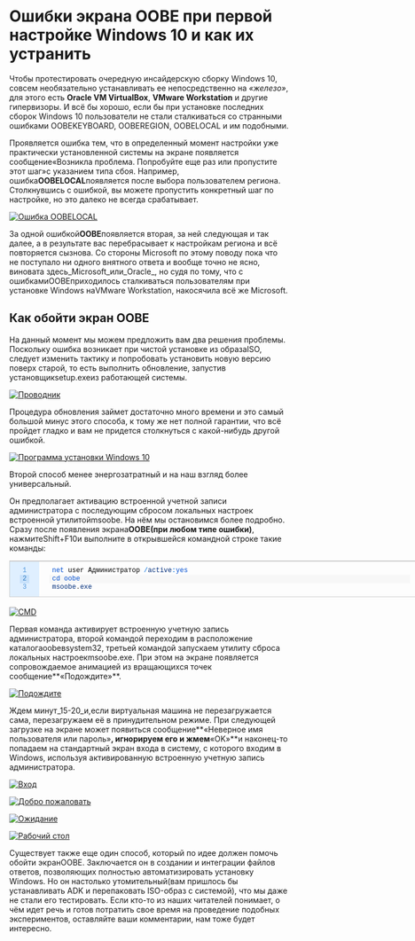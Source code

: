 # Ошибки экрана OOBE при первой настройке Windows 10 и как их устранить

Чтобы протестировать очередную инсайдерскую сборку Windows 10, совсем необязательно устанавливать ее непосредственно на _«железо»_, для этого есть **Oracle VM VirtualBox**, **VMware Workstation** и другие гипервизоры. И всё бы хорошо, если бы при установке последних сборок Windows 10 пользователи не стали сталкиваться со странными ошибками OOBEKEYBOARD, OOBEREGION, OOBELOCAL и им подобными.

Проявляется ошибка тем, что в определенный момент настройки уже практически установленной системы на экране появляется сообщение«Возникла проблема. Попробуйте еще раз или пропустите этот шаг»с указанием типа сбоя. Например, ошибка**OOBELOCAL**появляется после выбора пользователем региона. Столкнувшись с ошибкой, вы можете пропустить конкретный шаг по настройке, но это далеко не всегда срабатывает.

[![Ошибка OOBELOCAL](/images/1a7147a56652d967e7e1193d2914737b.jpg)](https://www.white-windows.ru/wp-content/uploads/2019/03/5587803_1.jpg)

За одной ошибкой**OOBE**появляется вторая, за ней следующая и так далее, а в результате вас перебрасывает к настройкам региона и всё повторяется сызнова. Со стороны Microsoft по этому поводу пока что не поступало ни одного внятного ответа и вообще точно не ясно, виновата здесь_Microsoft_или_Oracle_, но судя по тому, что с ошибкамиOOBEприходилось сталкиваться пользователям при установке Windows наVMware Workstation, накосячила всё же Microsoft.

## Как обойти экран OOBE

На данный момент мы можем предложить вам два решения проблемы. Поскольку ошибка возникает при чистой установке из образаISO, следует изменить тактику и попробовать установить новую версию поверх старой, то есть выполнить обновление, запустив установщикsetup.exeиз работающей системы.

[![Проводник](/images/27ead6d12253a0aa5b8cc40c5a24c3d2.jpg)](https://www.white-windows.ru/wp-content/uploads/2019/03/5587803_2.jpg)

Процедура обновления займет достаточно много времени и это самый большой минус этого способа, к тому же нет полной гарантии, что всё пройдет гладко и вам не придется столкнуться с какой-нибудь другой ошибкой.

[![Программа установки Windows 10](/images/5c2658876240cffd8bd0fa96349691ee.jpg)](https://www.white-windows.ru/wp-content/uploads/2019/03/5587803_3.jpg)

Второй способ менее энергозатратный и на наш взгляд более универсальный.

Он предполагает активацию встроенной учетной записи администратора с последующим сбросом локальных настроек встроенной утилитойmsoobe. На нём мы остановимся более подробно. Сразу после появления экрана**OOBE(при любом типе ошибки)**, нажмитеShift+F10и выполните в открывшейся командной строке такие команды:

<table class="crayon-table" style="margin-top: 0px !important; margin-right: 0px !important; margin-bottom: 1.5em; margin-left: 0px; padding: 0px !important; border: 1px solid rgb(204, 204, 204); font-weight: inherit; font-style: inherit; font-size: 12px; font-family: Monaco, MonacoRegular, &quot;Courier New&quot;, monospace !important; vertical-align: middle; border-collapse: collapse !important; border-spacing: 0px !important; background: none !important; width: 742px; table-layout: auto !important;"><tbody style="margin: 0px; padding: 0px; border: 0px; font-weight: inherit; font-style: inherit; font-size: 12px; font-family: Monaco, MonacoRegular, &quot;Courier New&quot;, monospace !important; vertical-align: baseline;"><tr class="crayon-row" style="margin: 0px !important; padding: 0px !important; border: none !important; font-weight: inherit; font-style: inherit; font-size: 12px; font-family: Monaco, MonacoRegular, &quot;Courier New&quot;, monospace !important; vertical-align: top !important; background: 0px center;"><td class="crayon-nums " data-settings="show" style="margin: 0px !important; padding: 0.75em 1.5em; border-width: 1px 0px 0px; border-top-style: solid; border-right-style: initial; border-bottom-style: initial; border-left-style: initial; border-top-color: rgb(204, 204, 204); border-right-color: initial; border-bottom-color: initial; border-left-color: initial; border-image: initial; font-weight: normal; font-style: inherit; font-size: 12px; font-family: Monaco, MonacoRegular, &quot;Courier New&quot;, monospace !important; vertical-align: top !important; background: rgb(223, 239, 255) !important; color: rgb(84, 153, 222) !important;"><div class="crayon-nums-content" style="margin: 0px; padding: 0px; border: 0px; font-weight: inherit; font-style: inherit; font-size: 12px !important; font-family: Monaco, MonacoRegular, &quot;Courier New&quot;, monospace !important; vertical-align: baseline; background: 0px center; text-align: left; white-space: nowrap; line-height: 15px !important;"><div class="crayon-num" data-line="crayon-5cf29a0f85918539711046-1" style="margin: 0px; padding: 0px 5px; border: 0px; font-weight: inherit !important; font-style: inherit; font-size: inherit !important; font-family: inherit; vertical-align: baseline; background: 0px center; text-align: center; height: inherit; line-height: inherit !important;">1</div><div class="crayon-num crayon-striped-num" data-line="crayon-5cf29a0f85918539711046-2" style="margin: 0px; padding: 0px 5px; border: 0px; font-weight: inherit !important; font-style: inherit; font-size: inherit !important; font-family: inherit; vertical-align: baseline; background: rgb(200, 225, 250) !important; text-align: center; height: inherit; line-height: inherit !important; color: rgb(49, 124, 197) !important;">2</div><div class="crayon-num" data-line="crayon-5cf29a0f85918539711046-3" style="margin: 0px; padding: 0px 5px; border: 0px; font-weight: inherit !important; font-style: inherit; font-size: inherit !important; font-family: inherit; vertical-align: baseline; background: 0px center; text-align: center; height: inherit; line-height: inherit !important;">3</div></div></td><td class="crayon-code" style="margin: 0px !important; padding: 0.75em 1.5em; border-width: 1px 0px 0px; border-top-style: solid; border-right-style: initial; border-bottom-style: initial; border-left-style: initial; border-top-color: rgb(204, 204, 204); border-right-color: initial; border-bottom-color: initial; border-left-color: initial; border-image: initial; font-weight: normal; font-style: inherit; font-size: 12px; font-family: Monaco, MonacoRegular, &quot;Courier New&quot;, monospace !important; vertical-align: top !important; background: 0px center; width: 724px;"><div class="crayon-pre" style="margin: 0px; padding: 0px; border: none !important; font-weight: inherit; font-style: inherit; font-size: 12px !important; font-family: Monaco, MonacoRegular, &quot;Courier New&quot;, monospace !important; vertical-align: baseline; background: none !important; text-align: left; color: rgb(0, 0, 0); white-space: pre; overflow: visible; tab-size: 4; line-height: 15px !important;"><div class="crayon-line" id="crayon-5cf29a0f85918539711046-1" style="margin: 0px; padding: 0px 5px; border: 0px; font-weight: inherit !important; font-style: inherit; font-size: inherit !important; font-family: inherit; vertical-align: baseline; background: 0px center; text-align: left; height: inherit; line-height: inherit !important;"><span class="crayon-e" style="margin: 0px; padding: 0px; border: 0px; font-weight: inherit !important; font-style: inherit; font-size: inherit !important; font-family: inherit; vertical-align: baseline; height: inherit; line-height: inherit !important; color: rgb(0, 78, 208) !important;">net </span><span class="crayon-i" style="margin: 0px; padding: 0px; border: 0px; font-weight: inherit !important; font-style: inherit; font-size: inherit !important; font-family: inherit; vertical-align: baseline; height: inherit; line-height: inherit !important; color: rgb(0, 0, 0) !important;">user</span><span class="crayon-h" style="margin: 0px; padding: 0px; border: 0px; font-weight: inherit !important; font-style: inherit; font-size: inherit !important; font-family: inherit; vertical-align: baseline; height: inherit; line-height: inherit !important; color: rgb(0, 111, 224) !important;"> </span>Администратор<span class="crayon-h" style="margin: 0px; padding: 0px; border: 0px; font-weight: inherit !important; font-style: inherit; font-size: inherit !important; font-family: inherit; vertical-align: baseline; height: inherit; line-height: inherit !important; color: rgb(0, 111, 224) !important;"> </span><span class="crayon-o" style="margin: 0px; padding: 0px; border: 0px; font-weight: inherit !important; font-style: inherit; font-size: inherit !important; font-family: inherit; vertical-align: baseline; height: inherit; line-height: inherit !important; color: rgb(0, 111, 224) !important;">/</span><span class="crayon-v" style="margin: 0px; padding: 0px; border: 0px; font-weight: inherit !important; font-style: inherit; font-size: inherit !important; font-family: inherit; vertical-align: baseline; height: inherit; line-height: inherit !important; color: rgb(0, 45, 122) !important;">active</span><span class="crayon-o" style="margin: 0px; padding: 0px; border: 0px; font-weight: inherit !important; font-style: inherit; font-size: inherit !important; font-family: inherit; vertical-align: baseline; height: inherit; line-height: inherit !important; color: rgb(0, 111, 224) !important;">:</span><span class="crayon-e" style="margin: 0px; padding: 0px; border: 0px; font-weight: inherit !important; font-style: inherit; font-size: inherit !important; font-family: inherit; vertical-align: baseline; height: inherit; line-height: inherit !important; color: rgb(0, 78, 208) !important;">yes</span></div><div class="crayon-line crayon-striped-line" id="crayon-5cf29a0f85918539711046-2" style="margin: 0px; padding: 0px 5px; border: 0px; font-weight: inherit !important; font-style: inherit; font-size: inherit !important; font-family: inherit; vertical-align: baseline; background: rgb(247, 247, 247) !important; text-align: left; height: inherit; line-height: inherit !important;"><span class="crayon-e" style="margin: 0px; padding: 0px; border: 0px; font-weight: inherit !important; font-style: inherit; font-size: inherit !important; font-family: inherit; vertical-align: baseline; height: inherit; line-height: inherit !important; color: rgb(0, 78, 208) !important;">cd </span><span class="crayon-e" style="margin: 0px; padding: 0px; border: 0px; font-weight: inherit !important; font-style: inherit; font-size: inherit !important; font-family: inherit; vertical-align: baseline; height: inherit; line-height: inherit !important; color: rgb(0, 78, 208) !important;">oobe</span></div><div class="crayon-line" id="crayon-5cf29a0f85918539711046-3" style="margin: 0px; padding: 0px 5px; border: 0px; font-weight: inherit !important; font-style: inherit; font-size: inherit !important; font-family: inherit; vertical-align: baseline; background: 0px center; text-align: left; height: inherit; line-height: inherit !important;"><span class="crayon-v" style="margin: 0px; padding: 0px; border: 0px; font-weight: inherit !important; font-style: inherit; font-size: inherit !important; font-family: inherit; vertical-align: baseline; height: inherit; line-height: inherit !important; color: rgb(0, 45, 122) !important;">msoobe</span><span class="crayon-sy" style="margin: 0px; padding: 0px; border: 0px; font-weight: inherit !important; font-style: inherit; font-size: inherit !important; font-family: inherit; vertical-align: baseline; height: inherit; line-height: inherit !important; color: rgb(51, 51, 51) !important;">.</span><span class="crayon-v" style="margin: 0px; padding: 0px; border: 0px; font-weight: inherit !important; font-style: inherit; font-size: inherit !important; font-family: inherit; vertical-align: baseline; height: inherit; line-height: inherit !important; color: rgb(0, 45, 122) !important;">exe</span></div></div></td></tr></tbody></table>

[![CMD](/images/feca2c615bb1aaf87a4fece2eb4408a9.jpg)](https://www.white-windows.ru/wp-content/uploads/2019/03/5587803_4.jpg)

Первая команда активирует встроенную учетную запись администратора, второй командой переходим в расположение каталогаoobeвsystem32, третьей командой запускаем утилиту сброса локальных настроекmsoobe.exe. При этом на экране появляется сопровождаемое анимацией из вращающихся точек сообщение**«Подождите»**.

[![Подождите](/images/965e888c295974eb14fcbc6172c83b6d.jpg)](https://www.white-windows.ru/wp-content/uploads/2019/03/5587803_5.jpg)

Ждем минут_15-20_и,если виртуальная машина не перезагружается сама, перезагружаем её в принудительном режиме. При следующей загрузке на экране может появиться сообщение**«Неверное имя пользователя или пароль»**, игнорируем его и жмем**«OK»**и наконец-то попадаем на стандартный экран входа в систему, с которого входим в Windows, используя активированную встроенную учетную запись администратора.

[![Вход](/images/d4e4028e11ba6a8675cc20caf95094c2.jpg)](https://www.white-windows.ru/wp-content/uploads/2019/03/5587803_6.jpg)

[![Добро пожаловать](/images/61c847afc001c2ebf4193534d7c89bce.jpg)](https://www.white-windows.ru/wp-content/uploads/2019/03/5587803_7.jpg)

[![Ожидание](/images/62f851bf129b6760b7d3269b0d60b870.jpg)](https://www.white-windows.ru/wp-content/uploads/2019/03/5587803_8.jpg)

[![Рабочий стол](/images/02e8df7240df6e4548a275d06b69ac2f.jpg)](https://www.white-windows.ru/wp-content/uploads/2019/03/5587803_9.jpg)

Существует также еще один способ, который по идее должен помочь обойти экранOOBE. Заключается он в создании и интеграции файлов ответов, позволяющих полностью автоматизировать установку Windows. Но он настолько утомительный(вам пришлось бы устанавливать ADK и перепаковать ISO-образ с системой), что мы даже не стали его тестировать. Если кто-то из наших читателей понимает, о чём идет речь и готов потратить свое время на проведение подобных экспериментов, оставляйте ваши комментарии, нам тоже будет интересно.